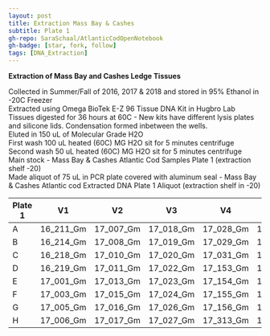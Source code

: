 ```yaml
---
layout: post
title: Extraction Mass Bay & Cashes
subtitle: Plate 1
gh-repo: SaraSchaal/AtlanticCodOpenNotebook
gh-badge: [star, fork, follow]
tags: [DNA_Extraction]
---
```


**Extraction of Mass Bay and Cashes Ledge Tissues**

Collected in Summer/Fall of 2016, 2017 & 2018 and stored in 95% Ethanol in -20C Freezer <br /> 
Extracted using Omega BioTek E-Z 96 Tissue DNA Kit in Hugbro Lab <br /> 
Tissues digested for 36 hours at 60C - New kits have different lysis plates and silicone lids. Condensation formed inbetween the wells. <br /> 
Eluted in 150 uL of Molecular Grade H2O <br /> 
First wash 100 uL heated (60C) MG H2O sit for 5 minutes centrifuge <br /> 
Second wash 50 uL heated (60C) MG H2O sit for 5 minutes centrifuge <br /> 
Main stock - Mass Bay & Cashes Atlantic Cod Samples Plate 1 (extraction shelf -20) <br /> 
Made aliquot of 75 uL in PCR plate covered with aluminum seal -  Mass Bay & Cashes Atlantic cod Extracted DNA Plate 1 Aliquot (extraction shelf in -20) <br /> 

|Plate 1|V1       |V2       |V3       |V4       |V5       |V6       |V7       |V8       |V9       |V10      |V11      |V12      |
|-------|---------|---------|---------|---------|---------|---------|---------|---------|---------|---------|---------|---------|
|A      |16_211_Gm|17_007_Gm|17_018_Gm|17_028_Gm|17_314_Gm|16_231_Gm|17_298_Gm|17_326_Gm|17_291_Gm|16_221_Gm|17_002_Gm|17_030_Gm|
|B      |16_214_Gm|17_008_Gm|17_019_Gm|17_029_Gm|17_315_Gm|16_232_Gm|17_032_Gm|17_308_Gm|17_294_Gm|16_223_Gm|17_033_Gm|17_304_Gm|
|C      |16_218_Gm|17_010_Gm|17_020_Gm|17_031_Gm|17_316_Gm|16_236_Gm|17_284_Gm|17_309_Gm|17_285_Gm|16_228_Gm|17_287_Gm|17_252_Gm|
|D      |16_219_Gm|17_011_Gm|17_022_Gm|17_153_Gm|16_216_Gm|16_237_Gm|17_286_Gm|17_311_Gm|17_324_Gm|16_227_Gm|17_288_Gm|17_253_Gm|
|E      |17_001_Gm|17_013_Gm|17_023_Gm|17_154_Gm|16_220_Gm|16_238_Gm|17_296_Gm|17_233_Gm|16_241_Gm|16_240_Gm|17_290_Gm|17_254_Gm|
|F      |17_003_Gm|17_015_Gm|17_024_Gm|17_155_Gm|16_225_Gm|16_239_Gm|17_236_Gm|16_249_Gm|17_317_Gm|16_243_Gm|17_292_Gm|17_256_Gm|
|G      |17_005_Gm|17_016_Gm|17_026_Gm|17_156_Gm|16_229_Gm|16_242_Gm|17_303_Gm|16_224_Gm|17_235_Gm|16_245_Gm|17_325_Gm|17_257_Gm|
|H      |17_006_Gm|17_017_Gm|17_027_Gm|17_313_Gm|16_230_Gm|16_247_Gm|17_305_Gm|17_289_Gm|17_327_Gm|16_248_Gm|17_306_Gm|17_258_Gm|
